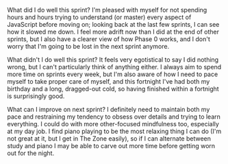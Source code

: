  What did I do well this sprint?
I'm pleased with myself for not spending hours and hours trying to understand (or master) every aspect of JavaScript before moving on; looking back at the last few sprints, I can see how it slowed me down. I feel more adrift now than I did at the end of other sprints, but I also have a clearer view of how Phase 0 works, and I don't worry that I'm going to be lost in the next sprint anymore.

 What didn't I do well this sprint?
It feels very egotistical to say I did nothing wrong, but I can't particularly think of anything either. I always aim to spend more time on sprints every week, but I'm also aware of how I need to pace myself to take proper care of myself, and this fortnight I've had both my birthday and a long, dragged-out cold, so having finished within a fortnight is surprisingly good. 

 What can I improve on next sprint?
I definitely need to maintain both my pace and restraining my tendency to obsess over details and trying to learn everything. I could do with more other-focused mindfulness too, especially at my day job. I find piano playing to be the most relaxing thing I can do (I'm not great at it, but I get in The Zone easily), so if I can alternate between study and piano I may be able to carve out more time before getting worn out for the night.